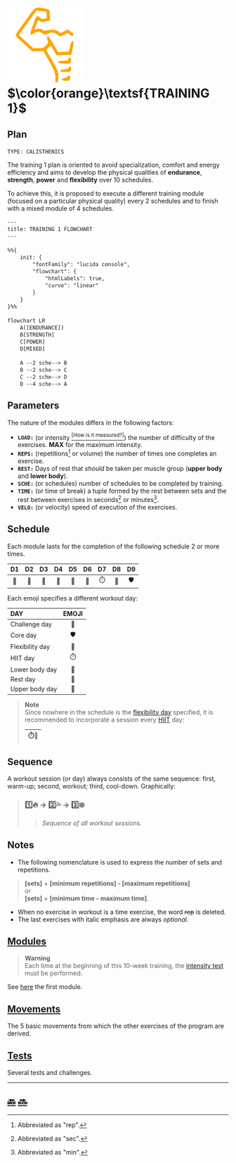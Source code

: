 # [![abs](images/six_pack.svg)][tra1] $\color{orange}\textsf{TRAINING 1}$

## Plan

`TYPE: CALISTHENICS`

The training 1 plan is oriented to avoid specialization, comfort and energy efficiency and aims to develop the physical qualities of **endurance**, **strength**, **power** and **flexibility** over 10 schedules\.

To achieve this, it is proposed to execute a different training module \(focused on a particular physical quality\) every 2 schedules and to finish with a mixed module of 4 schedules\.

```mermaid
---
title: TRAINING 1 FLOWCHART
---

%%{
    init: {
        "fontFamily": "lucida console",
        "flowchart": {
            "htmlLabels": true,
            "curve": "linear"
        }
    }
}%%

flowchart LR
    A([ENDURANCE])
    B[STRENGTH]
    C[POWER]
    D[MIXED]

    A --2 sche--> B
    B --2 sche--> C
    C --2 sche--> D
    D --4 sche--> A

```

## Parameters

The nature of the modules differs in the following factors\:

+ **`LOAD:`** \(or intensity [<sup>\[How is it measured?\]</sup>][inte]\) the number of difficulty of the exercises\. **MAX** for the maximum intensity\.
+ **`REPS:`** \(repetitions[^rep] or volume\) the number of times one completes an exercise\.
+ **`REST:`** Days of rest that _should_ be taken per muscle group \(**upper body** and **lower body**\)\.
+ **`SCHE:`** \(or schedules\) number of schedules to be completed by training\.
+ **`TIME:`** \(or time of break\) a tuple formed by the rest between sets and the rest between exercises in seconds[^sec] or minutes[^min]\.
+ **`VELO:`** \(or velocity\) speed of execution of the exercises\.

## Schedule

Each module lasts for the completion of the following schedule 2 or more times\.

|D1   |D2      |D3         |D4   |D5      |D6         |D7         |D8                       |D9      |
|:---:|:------:|:---------:|:---:|:------:|:---------:|:---------:|:-----------------------:|:------:|
|:leg:|:muscle:|:palm_tree:|:leg:|:muscle:|:palm_tree:|:stopwatch:|:triangular_flag_on_post:|:shield:|

Each emoji specifies a different workout day\:

|DAY             |EMOJI                    |
|:---------------|:-----------------------:|
|Challenge day   |:triangular_flag_on_post:|
|Core day        |:shield:                 |
|Flexibility day |:octopus:                |
|HIIT day        |:stopwatch:              |
|Lower body day  |:leg:                    |
|Rest day        |:palm_tree:              |
|Upper body day  |:muscle:                 |

> **Note**  
> Since nowhere in the schedule is the [flexibility day][flex] specified, it is recommended to incorporate a session every [HIIT][leth] day\:
>
> |:stopwatch::octopus:|
> |--------------------|

## Sequence

A workout session \(or day\) always consists of the same sequence\: first, warm-up; second, workout; third, cool-down\. Graphically\:

> ### :one::fire: &rarr; :two::sweat_drops: &rarr; :three::snowflake: &#8203;
>
>> _Sequence of all workout sessions._

## Notes

+ The following nomenclature is used to express the number of sets and repetitions\.

> **\[sets\]** &times; **\[minimum repetitions\] \- \[maximum repetitions\]**  
> or  
> **\[sets\]** &times; **\[minimum time \- maximum time\]**.

+ When no exercise in workout is a time exercise, the word ~~rep~~ is deleted\.
+ The last exercises with italic emphasis are always _optional_\.

## [Modules][modu]

> **Warning**  
> Each time at the beginning of this 10-week training, the [intensity test][inte] must be performed\.

See [here][endu] the first module\.

## [Movements][move]

The 5 basic movements from which the other exercises of the program are derived\.

## [Tests][test]

Several tests and challenges\.

---

## [:back:][back] [:soon:][endu]

[^min]: Abbreviated as "min"\.

[^rep]: Abbreviated as "rep"\.

[^sec]: Abbreviated as "sec"\.

<!-- internal -->
[back]: ../home.md "Home"
[endu]: modules/endurance.md "Endurance training"
[flex]: modules/flexibility.md "Flexibility training"
[inte]: tests/intensity.md "Intensity test"
[leth]: ../glossary.md "H"
[modu]: modules/modules.md "Modules"
[move]: movements/movements.md "Movements"
[test]: tests/tests.md "Tests"
[tra1]: training-1.md "Training 1"
